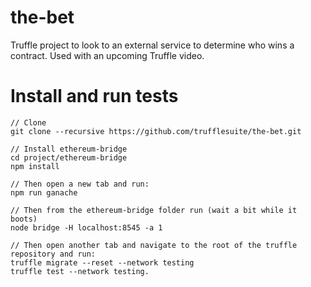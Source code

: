# the-bet
Truffle project to look to an external service to determine who wins a contract. Used with an upcoming Truffle video.

# Install and run tests
```shell
// Clone
git clone --recursive https://github.com/trufflesuite/the-bet.git

// Install ethereum-bridge
cd project/ethereum-bridge
npm install

// Then open a new tab and run:
npm run ganache

// Then from the ethereum-bridge folder run (wait a bit while it boots)
node bridge -H localhost:8545 -a 1

// Then open another tab and navigate to the root of the truffle repository and run:
truffle migrate --reset --network testing
truffle test --network testing.
```




